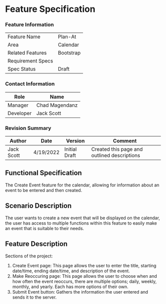 # Feature Specification

### Feature Information
|||
|---|---|
|Feature Name|Plan-At|
|Area|Calendar|
|Related Features|Bootstrap|
|Requirement Specs|
|Spec Status|Draft|

### Contact Information
|Role|Name|
|---|---|
|Manager|Chad Magendanz|
|Developer|Jack Scott|


### Revision Summary
|Author|Date|Version|Comment|
|---|---|---|---|
|Jack Scott|4/19/2022|Initial Draft|Created this page and outlined descriptions|

## Functional Specification
The Create Event feature for the calendar, allowing for information about an event to be entered and then created.

## Scenario Description

The user wants to create a new event that will be displayed on the calendar, the user has access to multiple functions within this feature to easily make an event that is suitable to their needs.

## Feature Description
Sections of the project:

1. Create Event page: This page allows the user to enter the title, starting date/time, ending date/time, and description of the event.
2. Make Reoccuring page: This page allows the user to choose when and how often the event reoccurs, there are multiple options; daily, weekly, monthly, and yearly. Each has more options of their own.
3. Submit Event button: Gathers the information the user entered and sends it to the server.
